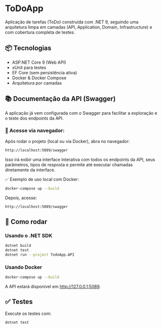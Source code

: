# ToDoApp

Aplicação de tarefas (ToDo) construída com .NET 9, seguindo uma arquitetura limpa em camadas (API, Application, Domain, Infrastructure) e com cobertura completa de testes.

## 📦 Tecnologias

- ASP.NET Core 9 (Web API)
- xUnit para testes
- EF Core (sem persistência ativa)
- Docker & Docker Compose
- Arquitetura por camadas

## 📚 Documentação da API (Swagger)
A aplicação já vem configurada com o Swagger para facilitar a exploração e o teste dos endpoints da API.

### 🔗 Acesse via navegador:
Após rodar o projeto (local ou via Docker), abra no navegador:

```bash
http://localhost:5089/swagger
```
Isso irá exibir uma interface interativa com todos os endpoints da API, seus parâmetros, tipos de resposta e permite até executar chamadas diretamente da interface.

✅ Exemplo de uso local com Docker:
```bash
docker-compose up --build
```

Depois, acesse:
```bash
http://localhost:5089/swagger
```

## 🚀 Como rodar

### Usando o .NET SDK

```bash
dotnet build
dotnet test
dotnet run --project TodoApp.API
```

### Usando Docker
```bash
docker-compose up --build
```

A API estará disponível em http://127.0.0.1:5089.

## ✅ Testes
Execute os testes com:

```bash
dotnet test
```

